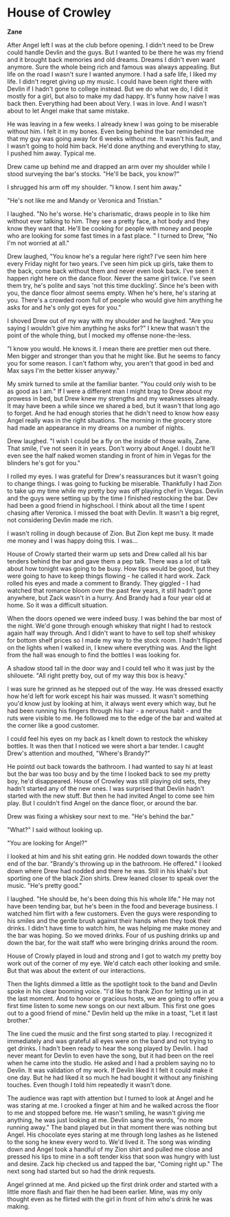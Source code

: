 # House of Crowley

**Zane**

After Angel left I was at the club before opening.  I didn't need to be Drew could handle Devlin and the guys.  But I wanted to be there he was my friend and it brought back memories and old dreams.  Dreams I didn't even want anymore.  Sure the whole being rich and famous was always appealing.  But life on the road I wasn't sure I wanted anymore.  I had a safe life, I liked my life.  I didn't regret giving up my music.  I could have been right there with Devlin if I hadn't gone to college instead.  But we do what we do, I did it mostly for a girl, but also to make my dad happy.  It's funny how naive I was back then.  Everything had been about Very.  I was in love.  And I wasn't about to let Angel make that same mistake.

He was leaving in a few weeks.  I already knew I was going to be miserable without him.  I felt it in my bones.  Even being behind the bar reminded me that my guy was going away for 6 weeks without me.  It wasn't his fault, and I wasn't going to hold him back.  He'd done anything and everything to stay, I pushed him away.  Typical me.

Drew came up behind me and drapped an arm over my shoulder while I stood surveying the bar's stocks.  "He'll be back, you know?"

I shrugged his arm off my shoulder.  "I know.  I sent him away."

"He's not like me and Mandy or Veronica and Tristian."

I laughed.  "No he's worse.  He's charismatic, draws people in to like him without ever talking to him.  They see a pretty face, a hot body and they know they want that.  He'll be cooking for people with money and people who are looking for some fast times in a fast place. "  I turned to Drew, "No I'm not worried at all."

Drew laughed, "You know he's a regular here right?  I've seen him here every Friday night for two years.  I've seen him pick up girls, take them to the back, come back without them and never even look back.  I've seen it happen right here on the dance floor.  Never the same girl twice.  I've seen them try, he's polite and says 'not this time duckling'.  Since he's been with you, the dance floor almost seems empty.  When he's here, he's staring at you.  There's a crowded room full of people who would give him anything he asks for and he's only got eyes for you."

I shoved Drew out of my way with my shoulder and he laughed.  "Are you saying I wouldn't give him anything he asks for?"  I knew that wasn't the point of the whole thing, but I mocked my offense none-the-less.

"I know you would.  He knows it.  I mean there are prettier men out there.  Men bigger and stronger than you that he might like.  But he seems to fancy you for some reason.  I can't fathom why, you aren't that good in bed and Max says I'm the better kisser anyway."

My smirk turned to smile at the familiar banter.  "You could only wish to be as good as I am."  If I were a different man I might brag to Drew about my prowess in bed, but Drew knew my strengths and my weaknesses already.  It may have been a while since we shared a bed, but it wasn't that long ago to forget.  And he had enough stories that he didn't need to know how easy Angel really was in the right situations.  The morning in the grocery store had made an appearance in my dreams on a number of nights.

Drew laughed.  "I wish I could be a fly on the inside of those walls, Zane.  That smile, I've not seen it in years.  Don't worry about Angel.  I doubt he'll even see the half naked women standing in front of him in Vegas for the blinders he's got for you."

I rolled my eyes.  I was grateful for Drew's reassurances but it wasn't going to change things.  I was going to fucking be miserable.  Thankfully I had Zion to take up my time while my pretty boy was off playing chef in Vegas.  Devlin and the guys were setting up by the time I finished restocking the bar.  Dev had been a good friend in highschool.  I think about all the time I spent chasing after Veronica.  I missed the boat with Devlin.  It wasn't a big regret, not considering Devlin made me rich.

I wasn't rolling in dough because of Zion.  But Zion kept me busy.  It made me money and I was happy doing this.  I was...

House of Crowly started their warm up sets and Drew called all his bar tenders behind the bar and gave them a pep talk. There was a lot of talk about how tonight was going to be busy.  How tips would be good, but they were going to have to keep things flowing - he called it hard work.  Zack rolled his eyes and made a comment to Brandy.  They giggled - I had watched that romance bloom over the past few years, it still hadn't gone anywhere, but Zack wasn't in a hurry.  And Brandy had a four year old at home.  So it was a difficult situation.

When the doors opened we were indeed busy.  I was behind the bar most of the night.  We'd gone through enough whiskey that night I had to restock again half way through.  And I didn't want to have to sell top shelf whiskey for bottom shelf prices so I made my way to the stock room.  I hadn't flipped on the lights when I walked in, I knew where everything was.  And the light from the hall was enough to find the bottles I was looking for.

A shadow stood tall in the door way and I could tell who it was just by the shilouete.  "All right pretty boy, out of my way this box is heavy."

I was sure he grinned as he stepped out of the way.  He was dressed exactly how he'd left for work except his hair was mussed.  It wasn't something you'd know just by looking at him, it always went every which way, but he had been running his fingers through his hair - a nervous habit - and the ruts were visible to me.  He followed me to the edge of the bar and waited at the corner like a good customer.

I could feel his eyes on my back as I knelt down to restock the whiskey bottles.  It was then that I noticed we were short a bar tender.  I caught Drew's attention and  mouthed, "Where's Brandy?"

He pointd out back towards the bathroom.  I had wanted to say hi at least but the bar was too busy and by the time I looked back to see my pretty boy, he'd disappeared.  House of Crowley was still playing old sets, they hadn't started any of the new ones.  I was surprised that Devlin hadn't started with the new stuff.  But then he had invited Angel to come see him play.  But I couldn't find Angel on the dance floor, or around the bar.

Drew was fixing a whiskey sour next to me.  "He's behind the bar."

"What?"  I said without looking up.

"You are looking for Angel?"

I looked at him and his shit eating grin.  He nodded down towards the other end of the bar.  "Brandy's throwing up in the bathroom.  He offered."  I looked down where Drew had nodded and there he was.  Still in his khaki's but sporting one of the black Zion shirts.  Drew leaned closer to speak over the music.  "He's pretty good."

I laughed. "He should be, he's been doing this his whole life."  He may not have been tending bar, but he's been in the food and beverage business.  I watched him flirt with a few customers.  Even the guys were responding to his smiles and the gentle brush against their hands when they took their drinks.  I didn't have time to watch him, he was helping me make money and the bar was hoping.  So we moved drinks.  Four of us pushing drinks up and down the bar, for the wait staff who were bringing drinks around the room.

House of Crowly played in loud and strong and I got to watch my pretty boy work out of the corner of my eye.  We'd catch each other looking and smile.  But that was about the extent of our interactions.

Then the lights dimmed a little as the spotlight took to the band and Devlin spoke in his clear booming voice.  "I'd like to thank Zion for letting us in at the last moment.  And to honor or gracious hosts, we are going to offer you a first time listen to some new songs on our next album.  This first one goes out to a good friend of mine."  Devlin held up the mike in a toast, "Let it last brother."

The line cued the music and the first song started to play.  I recognized it immediately and  was grateful all eyes were on the band and not trying to get drinks.  I hadn't been ready to hear the song played by Devlin.  I had never meant for Devlin to even have the song, but it had been on the reel when he came into the studio.  He asked and I had a problem saying no to Devlin.  It was validation of my work.  If Devlin liked it I felt it could make it one day.  But he had liked it so much he had bought it without any finishing touches.  Even though I told him repeatedly it wasn't done.

The audience was rapt with attention but I turned to look at Angel and he was staring at me.  I crooked a finger at him and he walked across the floor to me and stopped before me.  He wasn't smiling, he wasn't giving me anything, he was just looking at me.  Devlin sang the words, "no more running away."  The band played but in that moment there was nothing but Angel.  His chocolate eyes staring at me through long lashes as he listened to the song he knew every word to.  We'd lived it.  The song was winding down and Angel took a handful of my Zion shirt and pulled me close and pressed his lips to mine in a soft tender kiss that soon was hungry with lust and desire.  Zack hip checked us and tapped the bar, "Coming right up."  The next song had started but so had the drink requests.

Angel grinned at me.  And picked up the first drink order and started with a little more flash and flair then he had been earlier.  Mine, was my only thought even as he flirted with the girl in front of him who's drink he was making.